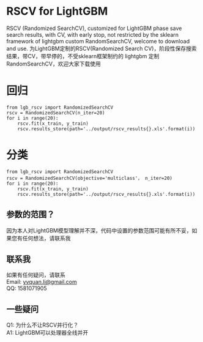 # RSCV for LightGBM
RSCV (Randomized SearchCV), customized for LightGBM phase save search results, with CV, with early stop, not restricted by the sklearn framework of lightgbm custom RandomSearchCV, welcome to download and use.
为LightGBM定制的RSCV(Randomized Search CV)，阶段性保存搜索结果，带CV，带早停的，不受sklearn框架制约的 lightgbm 定制RandomSearchCV，欢迎大家下载使用

# 回归
    from lgb_rscv import RandomizedSearchCV
    rscv = RandomizedSearchCV(n_iter=20)
    for i in range(20):
    	rscv.fit(x_train, y_train)
    	rscv.results_store(path='../output/rscv_results{}.xls'.format(i))
# 分类
    from lgb_rscv import RandomizedSearchCV
    rscv = RandomizedSearchCV(objective='multiclass'， n_iter=20)
    for i in range(20):
    	rscv.fit(x_train, y_train)
    	rscv.results_store(path='../output/rscv_results{}.xls'.format(i))

## 参数的范围？  
因为本人对LightGBM模型理解并不深，代码中设置的参数范围可能有所不妥，如果您有任何想法，请联系我  

## 联系我
如果有任何疑问，请联系   
Email: yvquan.li@gmail.com  
QQ: 1581071905  

## 一些疑问
Q1: 为什么不让RSCV并行化？  
A1: LightGBM可以处理器全线并开
